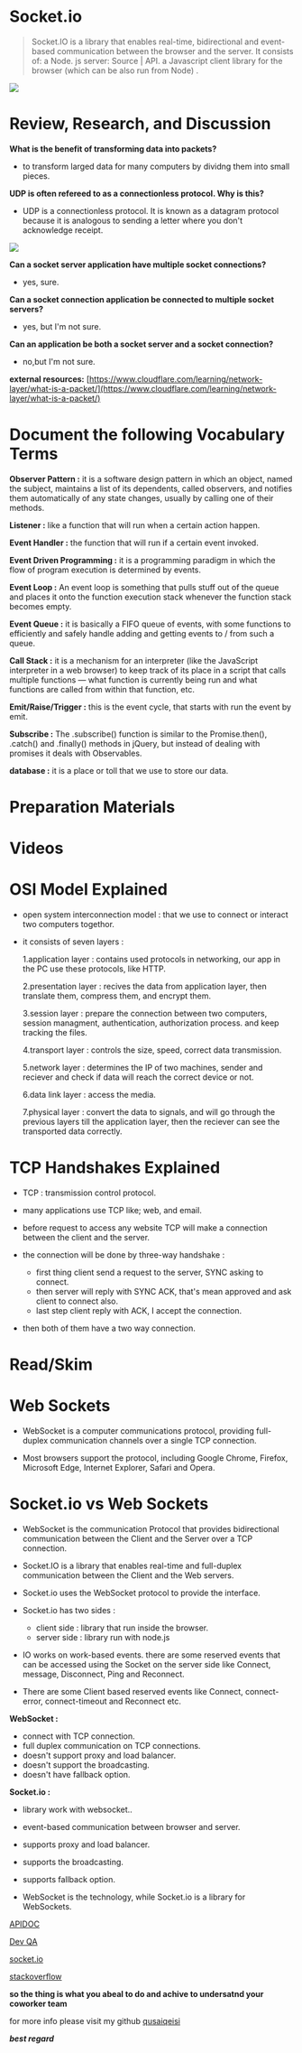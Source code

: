 # Socket.io

> Socket.IO is a library that enables real-time, bidirectional and event-based communication between the browser and the server. It consists of: a Node. js server: Source | API. a Javascript client library for the browser (which can be also run from Node) .

![](https://socket.io/images/rooms.png)

# Review, Research, and Discussion

**What is the benefit of transforming data into packets?**

- to transform larged data for many computers by dividng them into small pieces.

**UDP is often refereed to as a connectionless protocol. Why is this?**

- UDP is a connectionless protocol. It is known as a datagram protocol because it is analogous to sending a letter where you don't acknowledge receipt.

![](https://www.educative.io/api/edpresso/shot/5669375870763008/image/5080565785034752)

**Can a socket server application have multiple socket connections?**

- yes, sure.

**Can a socket connection application be connected to multiple socket servers?**

- yes, but I'm not sure.

**Can an application be both a socket server and a socket connection?**

- no,but I'm not sure.

**external resources:**
[https://www.cloudflare.com/learning/network-layer/what-is-a-packet/](https://www.cloudflare.com/learning/network-layer/what-is-a-packet/)

# Document the following Vocabulary Terms

**Observer Pattern :** it is a software design pattern in which an object, named the subject, maintains a list of its dependents, called observers, and notifies them automatically of any state changes, usually by calling one of their methods.

**Listener :** like a function that will run when a certain action happen.

**Event Handler :** the function that will run if a certain event invoked.

**Event Driven Programming :** it is a programming paradigm in which the flow of program execution is determined by events.

**Event Loop :** An event loop is something that pulls stuff out of the queue and places it onto the function execution stack whenever the function stack becomes empty.

**Event Queue :** it is basically a FIFO queue of events, with some functions to efficiently and safely handle adding and getting events to / from such a queue.

**Call Stack :** it is a mechanism for an interpreter (like the JavaScript interpreter in a web browser) to keep track of its place in a script that calls multiple functions — what function is currently being run and what functions are called from within that function, etc.

**Emit/Raise/Trigger :** this is the event cycle, that starts with run the event by emit.

**Subscribe :** The .subscribe() function is similar to the Promise.then(), .catch() and .finally() methods in jQuery, but instead of dealing with promises it deals with Observables.

**database :** it is a place or toll that we use to store our data.

# Preparation Materials

# Videos

# OSI Model Explained

- open system interconnection model : that we use to connect or interact two computers togethor.

- it consists of seven layers :

  1.application layer : contains used protocols in networking, our app in the PC use these protocols, like HTTP.

  2.presentation layer : recives the data from application layer, then translate them, compress them, and encrypt them.

  3.session layer : prepare the connection between two computers, session managment, authentication, authorization process. and keep tracking the files.

  4.transport layer : controls the size, speed, correct data transmission.

  5.network layer : determines the IP of two machines, sender and reciever and check if data will reach the correct device or not.

  6.data link layer : access the media.

  7.physical layer : convert the data to signals, and will go through the previous layers till the application layer, then the reciever can see the transported data correctly.

# TCP Handshakes Explained

- TCP : transmission control protocol.
- many applications use TCP like; web, and email.
- before request to access any website TCP will make a connection between the client and the server.

- the connection will be done by three-way handshake :

  - first thing client send a request to the server, SYNC asking to connect.
  - then server will reply with SYNC ACK, that's mean approved and ask client to connect also.
  - last step client reply with ACK, I accept the connection.

- then both of them have a two way connection.

# Read/Skim

# Web Sockets

- WebSocket is a computer communications protocol, providing full-duplex communication channels over a single TCP connection.

- Most browsers support the protocol, including Google Chrome, Firefox, Microsoft Edge, Internet Explorer, Safari and Opera.

# Socket.io vs Web Sockets

- WebSocket is the communication Protocol that provides bidirectional communication between the Client and the Server over a TCP connection.
- Socket.IO is a library that enables real-time and full-duplex communication between the Client and the Web servers.
- Socket.io uses the WebSocket protocol to provide the interface.
- Socket.io has two sides :

  - client side : library that run inside the browser.
  - server side : library run with node.js

- IO works on work-based events. there are some reserved events that can be accessed using the Socket on the server side like Connect, message, Disconnect, Ping and Reconnect.

- There are some Client based reserved events like Connect, connect- error, connect-timeout and Reconnect etc.

**WebSocket :**

- connect with TCP connection.
- full duplex communication on TCP connections.
- doesn't support proxy and load balancer.
- doesn't support the broadcasting.
- doesn't have fallback option.

**Socket.io :**

- library work with websocket..
- event-based communication between browser and server.
- supports proxy and load balancer.
- supports the broadcasting.
- supports fallback option.

- WebSocket is the technology, while Socket.io is a library for WebSockets.





[APIDOC](https://apidocjs.com/)

[Dev QA](https://devqa.io/difference-put-patch-requests/)

[socket.io](https://socket.io/)


[stackoverflow](https://stackoverflow.com/questions/7042340/error-cant-set-headers-after-they-are-sent-to-the-client?rq=1)



**so the thing is what you abeal to do and achive to undersatnd your coworker team**



for more info please visit my github
[qusaiqeisi](https://github.com/qusaiqeisi)
 
 ***best regard*** 
